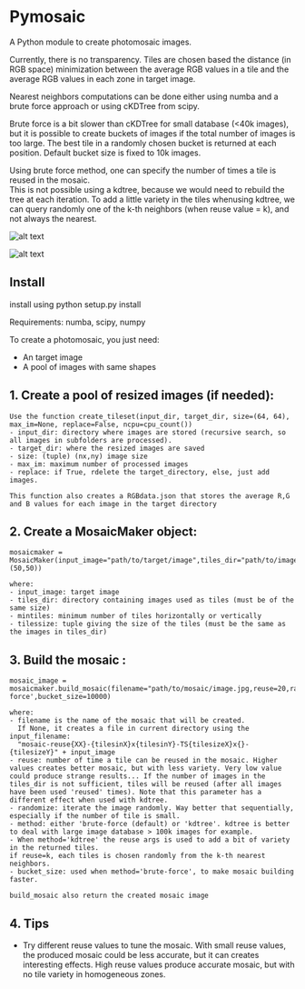 # Pymosaic

A Python module to create photomosaic images.  

Currently, there is no transparency. Tiles are chosen based the distance (in RGB space) minimization between the average RGB values in a tile and the average RGB values in each zone in target image.

Nearest neighbors computations can be done either using numba and a brute force approach or using cKDTree from scipy.

Brute force is a bit slower than cKDTree for small database (<40k images), but it is possible to create buckets of images if the total number of images is too large. The best tile in a randomly chosen bucket is returned at each position. Default bucket size is fixed to 10k images.

Using brute force method, one can specify the number of times a tile is reused in the mosaic.  
This is not possible using a kdtree, because we would need to rebuild the tree at each iteration.
To add a little variety in the tiles whenusing kdtree, we can query randomly one of the k-th neighbors (when reuse value = k), and not always the nearest.

![alt text](https://github.com/jerome-lux/pymosaic/blob/master/artworks/mosaic-reuse2-72x97-TS64x64-brute-force-B4-re_pont_094_11.jpg?raw=true)


![alt text](https://github.com/jerome-lux/pymosaic/blob/master/artworks/mosaic-reuse2-77x148-TS64x64-brute-force-B4-tours_LR.jpg?raw=true)


## Install
install using python setup.py install  

Requirements: numba, scipy, numpy


To create a photomosaic, you just need:
- An target image
- A pool of images with same shapes

## 1. Create a pool of resized images (if needed):

    Use the function create_tileset(input_dir, target_dir, size=(64, 64), max_im=None, replace=False, ncpu=cpu_count())
    - input_dir: directory where images are stored (recursive search, so all images in subfolders are processed).
    - target_dir: where the resized images are saved
    - size: (tuple) (nx,ny) image size
    - max_im: maximum number of processed images
    - replace: if True, rdelete the target_directory, else, just add images.
    
    This function also creates a RGBdata.json that stores the average R,G and B values for each image in the target directory

## 2. Create a MosaicMaker object:

    mosaicmaker = MosaicMaker(input_image="path/to/target/image",tiles_dir="path/to/images/pool/",mintiles120,tilesize=(50,50))
    
    where:
    - input_image: target image
    - tiles_dir: directory containing images used as tiles (must be of the same size)
    - mintiles: minimum number of tiles horizontally or vertically
    - tilessize: tuple giving the size of the tiles (must be the same as the images in tiles_dir)
    
## 3. Build the mosaic :

    mosaic_image = mosaicmaker.build_mosaic(filename="path/to/mosaic/image.jpg,reuse=20,randomize=True,method='brute-force',bucket_size=10000)
    
    where:
    - filename is the name of the mosaic that will be created.  
      If None, it creates a file in current directory using the input_filename:  
      "mosaic-reuse{XX}-{tilesinX}x{tilesinY}-TS{tilesizeX}x{}-{tilesizeY}" + input_image
    - reuse: number of time a tile can be reused in the mosaic. Higher values creates better mosaic, but with less variety. Very low value could produce strange results... If the number of images in the tiles_dir is not sufficient, tiles will be reused (after all images have been used 'reused' times). Note that this parameter has a different effect when used with kdtree. 
    - randomize: iterate the image randomly. Way better that sequentially, especially if the number of tile is small.  
    - method: either 'brute-force (default) or 'kdtree'. kdtree is better to deal with large image database > 100k images for example. 
    - When method='kdtree' the reuse args is used to add a bit of variety in the returned tiles. 
    if reuse=k, each tiles is chosen randomly from the k-th nearest neighbors.
    - bucket_size: used when method='brute-force', to make mosaic building faster.
    
    build_mosaic also return the created mosaic image

## 4. Tips
- Try different reuse values to tune the mosaic. With small reuse values, the produced mosaic could be less accurate, but it can creates interesting effects. High reuse values produce accurate mosaic, but with no tile variety in homogeneous zones.
